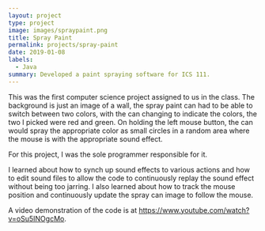 ```yaml
---
layout: project
type: project
image: images/spraypaint.png
title: Spray Paint
permalink: projects/spray-paint
date: 2019-01-08
labels:
  - Java
summary: Developed a paint spraying software for ICS 111.
---
```


This was the first computer science project assigned to us in the class. The background is just an image of a wall, the spray paint can had to be able to switch between two colors, with the can changing to indicate the colors, the two I picked were red and green. On holding the left mouse button, the can would spray the appropriate color as small circles in a random area where the mouse is with the appropriate sound effect.

For this project, I was the sole programmer responsible for it.

I learned about how to synch up sound effects to various actions and how to edit sound files to allow the code to continuously replay the sound effect without being too jarring. I also learned about how to track the mouse position and continuously update the spray can image to follow the mouse.

A video demonstration of the code is at https://www.youtube.com/watch?v=oSu5INOgcMo.
